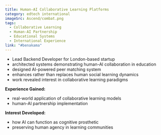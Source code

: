 ```yaml
---
title: Human-AI Collaborative Learning Platforms
category: edtech international
imageSrc: Ascend/combat.png
tags:
  - Collaborative Learning
  - Human-AI Partnership
  - Educational Systems
  - International Experience
link: "#benakama"
---
```


<ul>
  <li>Lead Backend Developer for London-based startup</li>
  <li>architected systems demonstrating human-AI collaboration in education</li>
  <li>designed AI-powered peer matching system</li>
  <li>enhances rather than replaces human social learning dynamics</li>
  <li>work revealed interest in collaborative learning paradigms</li>
</ul>

<p><strong>Experience Gained:</strong></p>
<ul>
  <li>real-world application of collaborative learning models</li>
  <li>human-AI partnership implementation</li>
</ul>

<p><strong>Interest Developed:</strong></p>
<ul>
  <li>how AI can function as cognitive prosthetic</li>
  <li>preserving human agency in learning communities</li>
</ul>